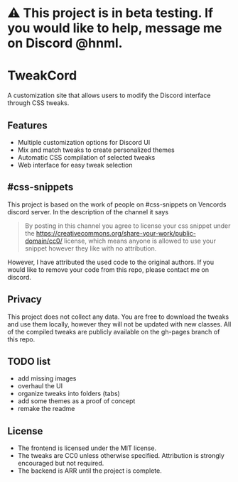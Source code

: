 # ⚠️ This project is in beta testing. If you would like to help, message me on Discord @hnml.

# TweakCord

A customization site that allows users to modify the Discord interface through CSS tweaks.

## Features

- Multiple customization options for Discord UI
- Mix and match tweaks to create personalized themes
- Automatic CSS compilation of selected tweaks
- Web interface for easy tweak selection

## #css-snippets

This project is based on the work of people on #css-snippets on Vencords discord server. In the description of the channel it says

> By posting in this channel you agree to license your css snippet under the https://creativecommons.org/share-your-work/public-domain/cc0/ license, which means anyone is allowed to use your snippet however they like with no attribution.

However, I have attributed the used code to the original authors. If you would like to remove your code from this repo, please contact me on discord.

## Privacy

This project does not collect any data. You are free to download the tweaks and use them locally, however they will not be updated with new classes. All of the compiled tweaks are publicly available on the gh-pages branch of this repo.

## TODO list

- add missing images
- overhaul the UI
- organize tweaks into folders (tabs)
- add some themes as a proof of concept
- remake the readme

## License

- The frontend is licensed under the MIT license.
- The tweaks are CC0 unless otherwise specified. Attribution is strongly encouraged but not required.
- The backend is ARR until the project is complete.
